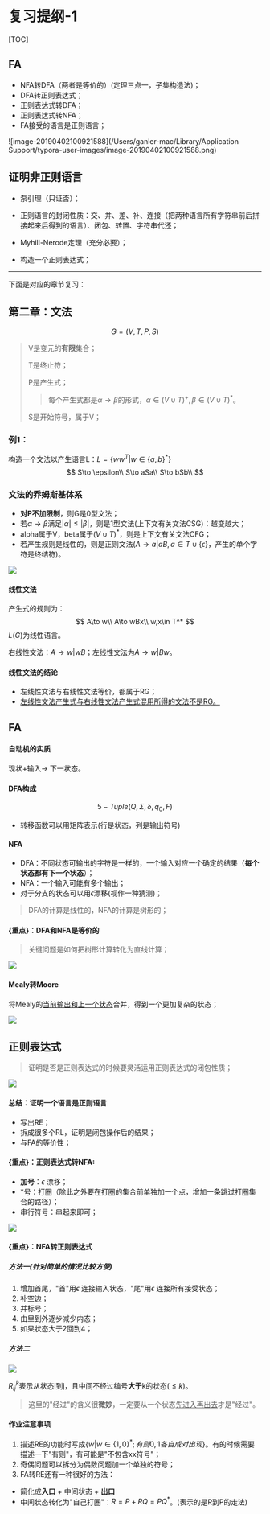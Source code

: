 # 复习提纲-1

[TOC]

## FA

- NFA转DFA（两者是等价的）(定理三点一，子集构造法)；
- DFA转正则表达式；
- 正则表达式转DFA；
- 正则表达式转NFA；
- FA接受的语言是正则语言；

![image-20190402100921588](/Users/ganler-mac/Library/Application Support/typora-user-images/image-20190402100921588.png)

## 证明非正则语言

- 泵引理（只证否）；
- 正则语言的封闭性质：交、并、差、补、连接（把两种语言所有字符串前后拼接起来后得到的语言）、闭包、转置、字符串代还；

- Myhill-Nerode定理（充分必要）；
- 构造一个正则表达式；



---

下面是对应的章节复习：

## 第二章：文法

$$
G=(V,T,P,S)
$$

> V是变元的**有限**集合；
>
> T是终止符；
>
> P是产生式；
>
> > 每个产生式都是$\alpha\to\beta$的形式，$\alpha\in (V\cup T)^+,\beta\in(V\cup T)^*$。
>
> S是开始符号，属于V；

### 例1：

构造一个文法以产生语言L：$L=\{ww^T|w\in\{a,b\}^*\}$
$$
S\to \epsilon\\
S\to aSa\\
S\to bSb\\
$$

### 文法的乔姆斯基体系

- **对P不加限制**，则G是0型文法；
- 若$\alpha\to\beta$满足$|\alpha|\le|\beta|$，则是1型文法(上下文有关文法CSG)：越变越大；
- alpha属于V，beta属于$(V ∪ T)^*$，则是上下文有关文法CFG；
- 若产生规则是线性的，则是正则文法($A\to a | aB,a\in T \cup \{\epsilon\}$，产生的单个字符是终结符)。

![](https://i.loli.net/2019/06/04/5cf61bb504f1614275.png)

#### 线性文法

产生式的规则为：
$$
A\to w\\
A\to wBx\\
w,x\in T^*
$$
$L(G)$为线性语言。

右线性文法：$A\to w|wB$；左线性文法为$A\to w|Bw$。

#### 线性文法的结论

- 左线性文法与右线性文法等价，都属于RG；
- <u>左线性文法产生式与右线性文法产生式混用所得的文法不是RG。</u>



## FA

#### 自动机的实质

现状+输入$\to$ 下一状态。

#### DFA构成

$$
5-Tuple(Q,\Sigma,\delta,q_0,F)
$$

- 转移函数可以用矩阵表示(行是状态，列是输出符号)

#### NFA

- DFA：不同状态可输出的字符是一样的，一个输入对应一个确定的结果（**每个状态都有下一个状态**）；
- NFA：一个输入可能有多个输出；
- 对于分支的状态可以用$\epsilon$漂移(视作一种猜测)；

> DFA的计算是线性的，NFA的计算是树形的；

#### {重点}：DFA和NFA是等价的

> 关键问题是如何把树形计算转化为直线计算；

![](https://i.loli.net/2019/06/05/5cf72f296fe8252959.png)

#### Mealy转Moore

将Mealy的<u>当前输出和上一个状态</u>合并，得到一个更加复杂的状态；

![](https://i.loli.net/2019/06/05/5cf733b44f4b286265.png)

## 正则表达式

> 证明是否是正则表达式的时候要灵活运用正则表达式的闭包性质；

![](https://i.loli.net/2019/06/05/5cf7afd5ab5be12277.png)



#### 总结：证明一个语言是正则语言

- 写出RE；
- 拆成很多个RL，证明是闭包操作后的结果；
- 与FA的等价性；

#### {重点}：正则表达式转NFA:

- **加号**：$\epsilon$ 漂移；
- *号：打圈（除此之外要在打圈的集合前单独加一个点，增加一条跳过打圈集合的路径）；
- 串行符号：串起来即可；

![](https://i.loli.net/2019/06/05/5cf7b213c1e7575369.png)

#### {重点}：NFA转正则表达式

##### 方法一(针对简单的情况比较方便)

1. 增加首尾，"首"用$\epsilon$ 连接输入状态，"尾"用$\epsilon$ 连接所有接受状态；
2. 补空边；
3. 并标号；
4. 由里到外逐步减少内态；
5. 如果状态大于2回到4；

##### 方法二

![](https://i.loli.net/2019/06/05/5cf7b8f90acc950240.png)

$R^k_{ij}$表示从状态i到j，且中间不经过编号**大于**k的状态($\le k$)。

> 这里的"经过"的含义很**微妙**，一定要从一个状态<u>先进入再出去</u>才是"经过"。

#### 作业注意事项

1. 描述RE的功能时写成$\{w|w\in \{1,0\}^*; 有则0,1各自成对出现\}$。有的时候需要描述一下"有则"，有可能是"不包含xx符号"；
2. 奇偶问题可以拆分为偶数问题加一个单独的符号；
3. FA转RE还有一种很好的方法：

- 简化成**入口** + 中间状态  + **出口**
- 中间状态转化为"自己打圈"：$R=P+RQ=PQ^*$。(表示的是R到P的走法)
